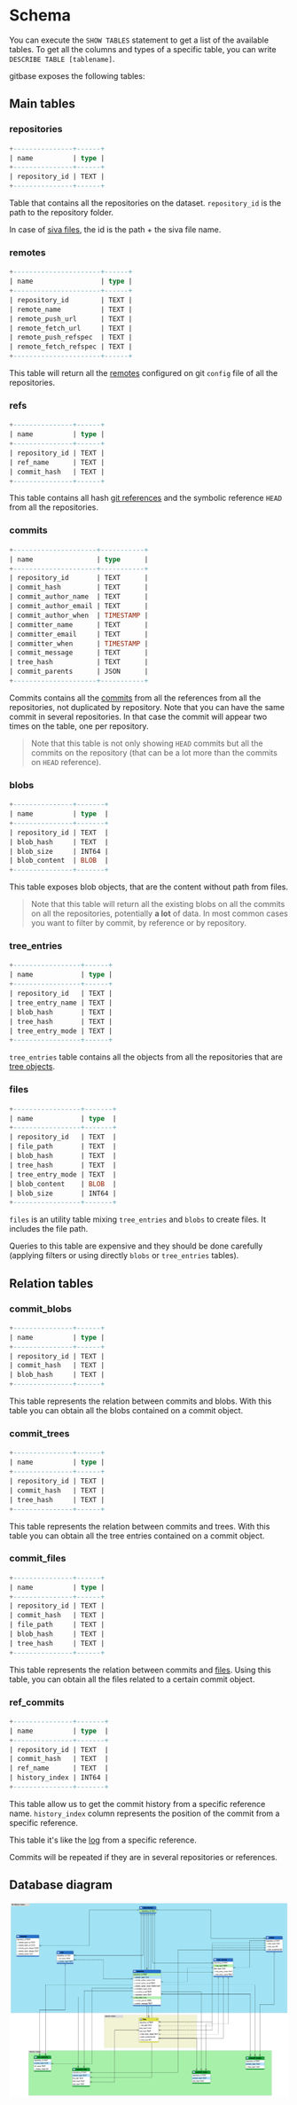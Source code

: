 # Schema

You can execute the `SHOW TABLES` statement to get a list of the available tables. To get all the columns and types of a specific table, you can write `DESCRIBE TABLE [tablename]`.

gitbase exposes the following tables:

## Main tables

### repositories

```sql
+---------------+------+
| name          | type |
+---------------+------+
| repository_id | TEXT |
+---------------+------+
```

Table that contains all the repositories on the dataset. `repository_id` is the path to the repository folder.

In case of [siva files](https://github.com/src-d/go-siva/), the id is the path + the siva file name.

### remotes

```sql
+----------------------+------+
| name                 | type |
+----------------------+------+
| repository_id        | TEXT |
| remote_name          | TEXT |
| remote_push_url      | TEXT |
| remote_fetch_url     | TEXT |
| remote_push_refspec  | TEXT |
| remote_fetch_refspec | TEXT |
+----------------------+------+
```

This table will return all the [remotes](https://git-scm.com/book/en/v2/Git-Basics-Working-with-Remotes) configured on git `config` file of all the repositories.

### refs

```sql
+---------------+------+
| name          | type |
+---------------+------+
| repository_id | TEXT |
| ref_name      | TEXT |
| commit_hash   | TEXT |
+---------------+------+
```

This table contains all hash [git references](https://git-scm.com/book/en/v2/Git-Internals-Git-References) and the symbolic reference `HEAD` from all the repositories.

### commits

```sql
+---------------------+-----------+
| name                | type      |
+---------------------+-----------+
| repository_id       | TEXT      |
| commit_hash         | TEXT      |
| commit_author_name  | TEXT      |
| commit_author_email | TEXT      |
| commit_author_when  | TIMESTAMP |
| committer_name      | TEXT      |
| committer_email     | TEXT      |
| committer_when      | TIMESTAMP |
| commit_message      | TEXT      |
| tree_hash           | TEXT      |
| commit_parents      | JSON      |
+---------------------+-----------+
```

Commits contains all the [commits](https://git-scm.com/book/en/v2/Git-Internals-Git-Objects#_git_commit_objects) from all the references from all the repositories, not duplicated by repository. Note that you can have the same commit in several repositories. In that case the commit will appear two times on the table, one per repository.

> Note that this table is not only showing `HEAD` commits but all the commits on the repository \(that can be a lot more than the commits on `HEAD` reference\).

### blobs

```sql
+---------------+-------+
| name          | type  |
+---------------+-------+
| repository_id | TEXT  |
| blob_hash     | TEXT  |
| blob_size     | INT64 |
| blob_content  | BLOB  |
+---------------+-------+
```

This table exposes blob objects, that are the content without path from files.

> Note that this table will return all the existing blobs on all the commits on all the repositories, potentially **a lot** of data. In most common cases you want to filter by commit, by reference or by repository.

### tree\_entries

```sql
+-----------------+------+
| name            | type |
+-----------------+------+
| repository_id   | TEXT |
| tree_entry_name | TEXT |
| blob_hash       | TEXT |
| tree_hash       | TEXT |
| tree_entry_mode | TEXT |
+-----------------+------+
```

`tree_entries` table contains all the objects from all the repositories that are [tree objects](https://git-scm.com/book/en/v2/Git-Internals-Git-Objects#_git_commit_objects).

### files

```sql
+-----------------+-------+
| name            | type  |
+-----------------+-------+
| repository_id   | TEXT  |
| file_path       | TEXT  |
| blob_hash       | TEXT  |
| tree_hash       | TEXT  |
| tree_entry_mode | TEXT  |
| blob_content    | BLOB  |
| blob_size       | INT64 |
+-----------------+-------+
```

`files` is an utility table mixing `tree_entries` and `blobs` to create files. It includes the file path.

Queries to this table are expensive and they should be done carefully \(applying filters or using directly `blobs` or `tree_entries` tables\).

## Relation tables

### commit\_blobs

```sql
+---------------+------+
| name          | type |
+---------------+------+
| repository_id | TEXT |
| commit_hash   | TEXT |
| blob_hash     | TEXT |
+---------------+------+
```

This table represents the relation between commits and blobs. With this table you can obtain all the blobs contained on a commit object.

### commit\_trees

```sql
+---------------+------+
| name          | type |
+---------------+------+
| repository_id | TEXT |
| commit_hash   | TEXT |
| tree_hash     | TEXT |
+---------------+------+
```

This table represents the relation between commits and trees. With this table you can obtain all the tree entries contained on a commit object.

### commit\_files

```sql
+---------------+------+
| name          | type |
+---------------+------+
| repository_id | TEXT |
| commit_hash   | TEXT |
| file_path     | TEXT |
| blob_hash     | TEXT |
| tree_hash     | TEXT |
+---------------+------+
```

This table represents the relation between commits and [files](schema.md#files). Using this table, you can obtain all the files related to a certain commit object.

### ref\_commits

```sql
+---------------+-------+
| name          | type  |
+---------------+-------+
| repository_id | TEXT  |
| commit_hash   | TEXT  |
| ref_name      | TEXT  |
| history_index | INT64 |
+---------------+-------+
```

This table allow us to get the commit history from a specific reference name. `history_index` column represents the position of the commit from a specific reference.

This table it's like the [log](https://git-scm.com/docs/git-log) from a specific reference.

Commits will be repeated if they are in several repositories or references.

## Database diagram

![gitbase schema](../.gitbook/assets/gitbase-schema.png)

